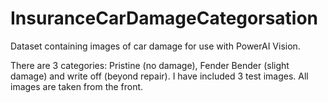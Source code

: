 # InsuranceCarDamageCategorsation
Dataset containing images of car damage for use with PowerAI Vision.

There are 3 categories:  Pristine (no damage), Fender Bender (slight damage) and write off (beyond repair).
I have included 3 test images.
All images are taken from the front.
